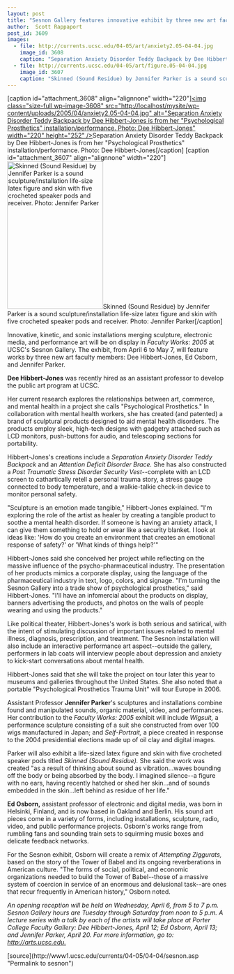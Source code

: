 ```yaml
---
layout: post
title: "Sesnon Gallery features innovative exhibit by three new art faculty"
author:  Scott Rappaport
post_id: 3609
images:
  - file: http://currents.ucsc.edu/04-05/art/anxiety2.05-04-04.jpg
    image_id: 3608
    caption: "Separation Anxiety Disorder Teddy Backpack by Dee Hibbert-Jones is from her 'Psychological Prosthetics' installation/performance. Photo: Dee Hibbert-Jones"
  - file: http://currents.ucsc.edu/04-05/art/figure.05-04-04.jpg
    image_id: 3607
    caption: "Skinned (Sound Residue) by Jennifer Parker is a sound sculpture/installation life-size latex figure and skin with five crocheted speaker pods and receiver. Photo: Jennifer Parker"
---
```


[caption id="attachment_3608" align="alignnone" width="220"]<a href="http://localhost/mysite/wp-content/uploads/2005/04/anxiety2.05-04-04.jpg"><img class="size-full wp-image-3608" src="http://localhost/mysite/wp-content/uploads/2005/04/anxiety2.05-04-04.jpg" alt="Separation Anxiety Disorder Teddy Backpack by Dee Hibbert-Jones is from her "Psychological Prosthetics" installation/performance. Photo: Dee Hibbert-Jones" width="220" height="252" /></a>Separation Anxiety Disorder Teddy Backpack by Dee Hibbert-Jones is from her "Psychological Prosthetics" installation/performance. Photo: Dee Hibbert-Jones[/caption]
[caption id="attachment_3607" align="alignnone" width="220"]<a href="http://localhost/mysite/wp-content/uploads/2005/04/figure.05-04-04.jpg"><img class="size-full wp-image-3607" src="http://localhost/mysite/wp-content/uploads/2005/04/figure.05-04-04.jpg" alt="Skinned (Sound Residue) by Jennifer Parker is a sound sculpture/installation life-size latex figure and skin with five crocheted speaker pods and receiver. Photo: Jennifer Parker" width="220" height="338" /></a>Skinned (Sound Residue) by Jennifer Parker is a sound sculpture/installation life-size latex figure and skin with five crocheted speaker pods and receiver. Photo: Jennifer Parker[/caption]
<a name="content" id="content"></a>
<p>
  Innovative, kinetic, and sonic installations merging sculpture, electronic media, and performance art will be on display in <i>Faculty Works: 2005</i> at UCSC's Sesnon Gallery. The exhibit, from April 6 to May 7, will feature works by three new art faculty members: Dee Hibbert-Jones, Ed Osborn, and Jennifer Parker.
</p>
<p>
  <b>Dee Hibbert-Jones</b> was recently hired as an assistant professor to develop the public art program at UCSC.
</p>
<p>
  Her current research explores the relationships between art, commerce, and mental health in a project she calls "Psychological Prosthetics." In collaboration with mental health workers, she has created (and patented) a brand of sculptural products designed to aid mental health disorders. The products employ sleek, high-tech designs with gadgetry attached such as LCD monitors, push-buttons for audio, and telescoping sections for portability.
</p>
<p>
  Hibbert-Jones's creations include a <i>Separation Anxiety Disorder Teddy Backpack</i> and an <i>Attention Deficit Disorder Brace.</i> She has also constructed a <i>Post Traumatic Stress Disorder Security Vest</i>--complete with an LCD screen to cathartically retell a personal trauma story, a stress gauge connected to body temperature, and a walkie-talkie check-in device to monitor personal safety.
</p>
<p>
  "Sculpture is an emotion made tangible," Hibbert-Jones explained. "I'm exploring the role of the artist as healer by creating a tangible product to soothe a mental health disorder. If someone is having an anxiety attack, I can give them something to hold or wear like a security blanket. I look at ideas like: 'How do you create an environment that creates an emotional response of safety?' or 'What kinds of things help?'"
</p>
<p>
  Hibbert-Jones said she conceived her project while reflecting on the massive influence of the psycho-pharmaceutical industry. The presentation of her products mimics a corporate display, using the language of the pharmaceutical industry in text, logo, colors, and signage. "I'm turning the Sesnon Gallery into a trade show of psychological prosthetics," said Hibbert-Jones. "I'll have an infomercial about the products on display, banners advertising the products, and photos on the walls of people wearing and using the products."
</p>
<p>
  Like political theater, Hibbert-Jones's work is both serious and satirical, with the intent of stimulating discussion of important issues related to mental illness, diagnosis, prescription, and treatment. The Sesnon installation will also include an interactive performance art aspect--outside the gallery, performers in lab coats will interview people about depression and anxiety to kick-start conversations about mental health.
</p>
<p>
  Hibbert-Jones said that she will take the project on tour later this year to museums and galleries throughout the United States. She also noted that a portable "Psychological Prosthetics Trauma Unit" will tour Europe in 2006.
</p>
<p>
  Assistant Professor <b>Jennifer Parker</b>'s sculptures and installations combine found and manipulated sounds, organic material, video, and performances. Her contribution to the <i>Faculty Works: 2005</i> exhibit will include <i>Wigsuit,</i> a performance sculpture consisting of a suit she constructed from over 100 wigs manufactured in Japan; and <i>Self-Portrait,</i> a piece created in response to the 2004 presidential elections made up of oil clay and digital images.
</p>
<p>
  Parker will also exhibit a life-sized latex figure and skin with five crocheted speaker pods titled <i>Skinned (Sound Residue).</i> She said the work was created "as a result of thinking about sound as vibration...waves bounding off the body or being absorbed by the body. I imagined silence--a figure with no ears, having recently hatched or shed her skin...and of sounds embedded in the skin...left behind as residue of her life."
</p>
<p>
  <b>Ed Osborn,</b> assistant professor of electronic and digital media, was born in Helsinki, Finland, and is now based in Oakland and Berlin. His sound art pieces come in a variety of forms, including installations, sculpture, radio, video, and public performance projects. Osborn's works range from rumbling fans and sounding train sets to squirming music boxes and delicate feedback networks.
</p>
<p>
  For the Sesnon exhibit, Osborn will create a remix of <i>Attempting Ziggurats,</i> based on the story of the Tower of Babel and its ongoing reverberations in American culture. "The forms of social, political, and economic organizations needed to build the Tower of Babel--those of a massive system of coercion in service of an enormous and delusional task--are ones that recur frequently in American history," Osborn noted.
</p>
<p>
  <i>An opening reception will be held on Wednesday, April 6, from 5 to 7 p.m. Sesnon Gallery hours are Tuesday through Saturday from noon to 5 p.m. A lecture series with a talk by each of the artists will take place at Porter College Faculty Gallery: Dee Hibbert-Jones, April 12; Ed Osborn, April 13; and Jennifer Parker, April 20. For more information, go to: <a href="http://arts.ucsc.edu.">http://arts.ucsc.edu.</a></i><br>
</p>
[source](http://www1.ucsc.edu/currents/04-05/04-04/sesnon.asp "Permalink to sesnon")

